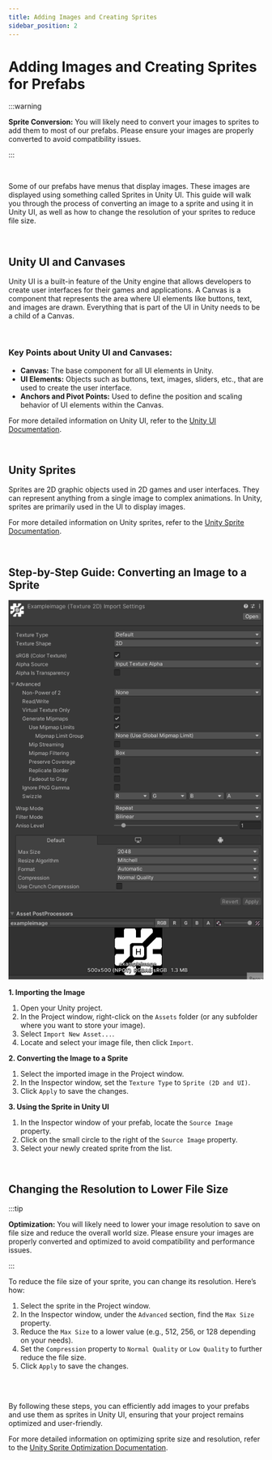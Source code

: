 ```yaml
---
title: Adding Images and Creating Sprites
sidebar_position: 2
---
```


# Adding Images and Creating Sprites for Prefabs

:::warning

**Sprite Conversion:** You will likely need to convert your images to sprites to add them to most of our prefabs. 
Please ensure your images are properly converted to avoid compatibility issues.

:::

<br/>

Some of our prefabs have menus that display images. These images are displayed using something called Sprites in Unity UI. This guide will walk you through the process of converting an image to a sprite and using it in Unity UI, as well as how to change the resolution of your sprites to reduce file size.

<br/>

## Unity UI and Canvases

Unity UI is a built-in feature of the Unity engine that allows developers to create user interfaces for their games and applications. A Canvas is a component that represents the area where UI elements like buttons, text, and images are drawn. Everything that is part of the UI in Unity needs to be a child of a Canvas. 

<br/>

### Key Points about Unity UI and Canvases:

- **Canvas:** The base component for all UI elements in Unity.
- **UI Elements:** Objects such as buttons, text, images, sliders, etc., that are used to create the user interface.
- **Anchors and Pivot Points:** Used to define the position and scaling behavior of UI elements within the Canvas.

For more detailed information on Unity UI, refer to the [Unity UI Documentation](https://docs.unity3d.com/Manual/UICanvas.html).

<br/>

## Unity Sprites

Sprites are 2D graphic objects used in 2D games and user interfaces. They can represent anything from a single image to complex animations. In Unity, sprites are primarily used in the UI to display images.

For more detailed information on Unity sprites, refer to the [Unity Sprite Documentation](https://docs.unity3d.com/Manual/Sprites.html).

<br/>

## Step-by-Step Guide: Converting an Image to a Sprite

![Example GIF](/img/generalconcepts/howtoconvertimages.gif)

**1. Importing the Image**

1. Open your Unity project.
2. In the Project window, right-click on the `Assets` folder (or any subfolder where you want to store your image).
3. Select `Import New Asset...`.
4. Locate and select your image file, then click `Import`.

**2. Converting the Image to a Sprite**

1. Select the imported image in the Project window.
2. In the Inspector window, set the `Texture Type` to `Sprite (2D and UI)`.
3. Click `Apply` to save the changes.

**3. Using the Sprite in Unity UI**

1. In the Inspector window of your prefab, locate the `Source Image` property.
2. Click on the small circle to the right of the `Source Image` property.
3. Select your newly created sprite from the list.

<br/>

## Changing the Resolution to Lower File Size

:::tip

**Optimization:** You will likely need to lower your image resolution to save on file size and reduce the overall world size. Please ensure your images are properly converted and optimized to avoid compatibility and performance issues.

:::

To reduce the file size of your sprite, you can change its resolution. Here’s how:

1. Select the sprite in the Project window.
2. In the Inspector window, under the `Advanced` section, find the `Max Size` property.
3. Reduce the `Max Size` to a lower value (e.g., 512, 256, or 128 depending on your needs).
4. Set the `Compression` property to `Normal Quality` or `Low Quality` to further reduce the file size.
5. Click `Apply` to save the changes.

<br/><br/>

By following these steps, you can efficiently add images to your prefabs and use them as sprites in Unity UI, ensuring that your project remains optimized and user-friendly.

For more detailed information on optimizing sprite size and resolution, refer to the [Unity Sprite Optimization Documentation](https://docs.unity3d.com/Manual/class-TextureImporter.html).
